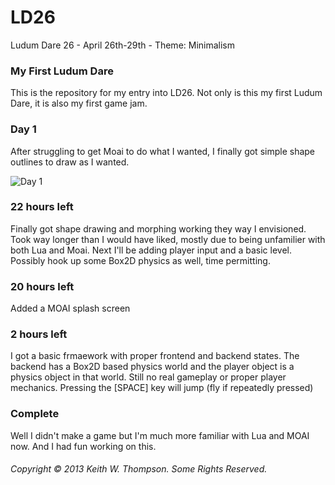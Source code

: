 LD26
====

Ludum Dare 26 - April 26th-29th - Theme: Minimalism

### My First Ludum Dare

This is the repository for my entry into LD26. Not only is this my first Ludum Dare, it is also my first game jam.

### Day 1

After struggling to get Moai to do what I wanted, I finally got simple shape outlines to draw as I wanted.

![Day 1](http://mydigitaldecay.com/ftp/pics/ld26/ld26_2013-04-27@02.21.06am.png)

### 22 hours left

Finally got shape drawing and morphing working they way I envisioned. Took way longer than I would have liked, mostly due to being unfamilier with both Lua and Moai. Next I'll be adding player input and a basic level. Possibly hook up some Box2D physics as well, time permitting.

### 20 hours left

Added a MOAI splash screen

### 2 hours left

I got a basic frmaework with proper frontend and backend states. The backend has a Box2D based physics world and the player object is a physics object in that world. Still no real gameplay or proper player mechanics. Pressing the [SPACE] key will jump (fly if repeatedly pressed)

### Complete

Well I didn't make a game but I'm much more familiar with Lua and MOAI now. And I had fun working on this.

###### Copyright © 2013 Keith W. Thompson. Some Rights Reserved.
